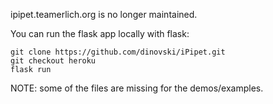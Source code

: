 ipipet.teamerlich.org is no longer maintained.

You can run the flask app locally with flask:

```
git clone https://github.com/dinovski/iPipet.git
git checkout heroku
flask run
```

NOTE: some of the files are missing for the demos/examples.
